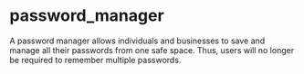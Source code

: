 # password_manager
A password manager allows individuals and businesses to save and manage all their passwords from one safe space. Thus, users will no longer be required to remember multiple passwords.
